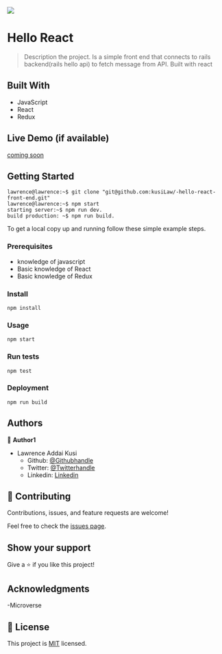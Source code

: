 ![](https://img.shields.io/badge/Microverse-blueviolet)

# Hello React 

> Description the project.
Is a simple front end that connects to rails backend(rails hello api) to fetch message from API. Built with react

## Built With

- JavaScript
- React
- Redux


## Live Demo (if available)

[coming soon](https://livedemo.com)


## Getting Started

``` console
lawrence@lawrence:~$ git clone "git@github.com:kusiLaw/-hello-react-front-end.git"
lawrence@lawrence:~$ npm start
starting server:~$ npm run dev.
build production: ~$ npm run build.

```

To get a local copy up and running follow these simple example steps.

### Prerequisites
- knowledge of javascript
- Basic knowledge of React
- Basic knowledge of Redux

### Install
`npm install`

### Usage
`npm start`

### Run tests
`npm test`

### Deployment
`npm run build`


## Authors

👤 **Author1**
- Lawrence Addai Kusi
  - Github: [@Githubhandle](https://github.com/kusiLaw)
  - Twitter: [@Twitterhandle](https://twitter.com/kusilaw)
  - Linkedin: [Linkedin](https://www.linkedin.com/in/lawrence-kusi-55a662104)


## 🤝 Contributing

Contributions, issues, and feature requests are welcome!

Feel free to check the [issues page](../../issues/).

## Show your support

Give a ⭐️ if you like this project!

## Acknowledgments
-Microverse

## 📝 License

This project is [MIT](./LICENSE) licensed.
